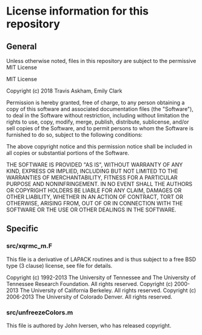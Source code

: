 # License information for this repository

## General

Unless otherwise noted, files in this repository are
subject to the permissive MIT License

MIT License

Copyright (c) 2018 Travis Askham, Emily Clark

Permission is hereby granted, free of charge, to any person obtaining a copy
of this software and associated documentation files (the "Software"), to deal
in the Software without restriction, including without limitation the rights
to use, copy, modify, merge, publish, distribute, sublicense, and/or sell
copies of the Software, and to permit persons to whom the Software is
furnished to do so, subject to the following conditions:

The above copyright notice and this permission notice shall be included in all
copies or substantial portions of the Software.

THE SOFTWARE IS PROVIDED "AS IS", WITHOUT WARRANTY OF ANY KIND, EXPRESS OR
IMPLIED, INCLUDING BUT NOT LIMITED TO THE WARRANTIES OF MERCHANTABILITY,
FITNESS FOR A PARTICULAR PURPOSE AND NONINFRINGEMENT. IN NO EVENT SHALL THE
AUTHORS OR COPYRIGHT HOLDERS BE LIABLE FOR ANY CLAIM, DAMAGES OR OTHER
LIABILITY, WHETHER IN AN ACTION OF CONTRACT, TORT OR OTHERWISE, ARISING FROM,
OUT OF OR IN CONNECTION WITH THE SOFTWARE OR THE USE OR OTHER DEALINGS IN THE
SOFTWARE.

## Specific

### src/xqrmc_m.F

This file is a derivative of LAPACK routines and is
thus subject to a free BSD type (3 clause) license, see
file for details.

Copyright (c) 1992-2013 The University of Tennessee and The University
                         of Tennessee Research Foundation.  All rights
                         reserved.
Copyright (c) 2000-2013 The University of California Berkeley. All
                         rights reserved.
Copyright (c) 2006-2013 The University of Colorado Denver.  All rights
                         reserved.


### src/unfreezeColors.m

This file is authored by John Iversen, who has released
copyright.